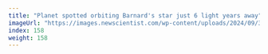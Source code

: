 ```yaml
---
title: "Planet spotted orbiting Barnard's star just 6 light years away"
imageUrl: "https://images.newscientist.com/wp-content/uploads/2024/09/30153759/SEI_223877148.jpg?width=788"
index: 158
weight: 158
---
```

